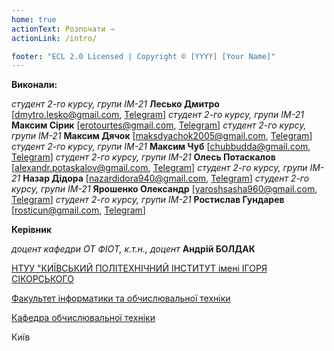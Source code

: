 ```yaml
---
home: true
actionText: Розпочати →
actionLink: /intro/

footer: "ECL 2.0 Licensed | Copyright © [YYYY] [Your Name]"
---
```



**Виконали:**

<!-- *студент(-ка) 2-го курсу, групи (шифр групи)*<span padding-right:5em></span> **[ім’я ПРІЗВИЩЕ] [Посилання email, tg, fb]** -->
*студент 2-го курсу, групи IM-21*<span padding-right:5em></span> **Лесько Дмитро**      [dmytro.lesko@gmail.com,            [Telegram](https://t.me/Dmutre)]
*студент 2-го курсу, групи IM-21*<span padding-right:5em></span> **Максим Сірик**       [erotourtes@gmail.com,              [Telegram](https://t.me/mabooled)]
*студент 2-го курсу, групи IM-21*<span padding-right:5em></span> **Максим Дячок**       [maksdyachok2005@gmail.com,         [Telegram](https://t.me/mikroz)]
*студент 2-го курсу, групи IM-21*<span padding-right:5em></span> **Максим Чуб**         [chubbudda@gmail.com,               [Telegram](https://t.me/Kabadzh0b)]
*студент 2-го курсу, групи IM-21*<span padding-right:5em></span> **Олесь Потаскалов**   [alexandr.potaskalov@gmail.com,     [Telegram](https://t.me/Patriot25565)]
*студент 2-го курсу, групи IM-21*<span padding-right:5em></span> **Назар Дідора**       [nazardidora940@gmail.com,          [Telegram](https://t.me/nazar_didora)]
*студент 2-го курсу, групи IM-21*<span padding-right:5em></span> **Ярошенко Олександр** [yaroshsasha960@gmail.com,          [Telegram](https://t.me/notnuff)]
*студент 2-го курсу, групи IM-21*<span padding-right:5em></span> **Ростислав Гундарев** [rosticun@gmail.com,                [Telegram](https://t.me/heereenveen)]


**Керівник**

*доцент кафедри ОТ ФІОТ, к.т.н., доцент*<span padding-right:5em></span> **Андрій БОЛДАК** 

[НТУУ "КИЇВСЬКИЙ ПОЛІТЕХНІЧНИЙ ІНСТИТУТ імені ІГОРЯ СІКОРСЬКОГО](https://kpi.ua/)

[Факультет інформатики та обчислювальної техніки](https://fiot.kpi.ua/)

[Кафедра обчислювальної техніки](https://comsys.kpi.ua/)

Київ
